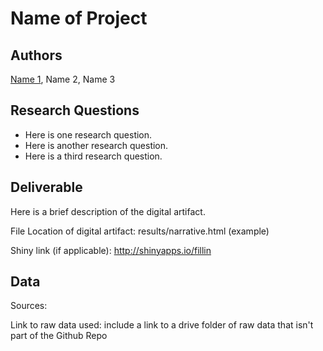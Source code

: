 # Name of Project

## Authors

[Name 1](http://bcheggeseth.github.io), Name 2, Name 3

## Research Questions

- Here is one research question.
- Here is another research question.
- Here is a third research question.

## Deliverable

Here is a brief description of the digital artifact. 


File Location of digital artifact: results/narrative.html (example)

Shiny link (if applicable): <http://shinyapps.io/fillin>

## Data

Sources:

Link to raw data used: include a link to a drive folder of raw data that isn't part of the Github Repo



